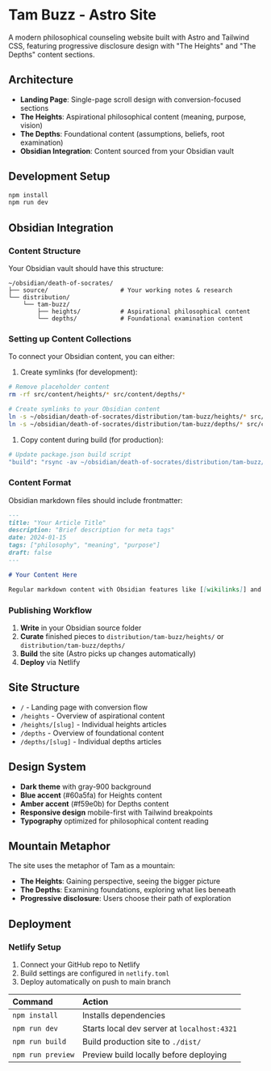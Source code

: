 # Tam Buzz - Astro Site

A modern philosophical counseling website built with Astro and Tailwind CSS, featuring progressive disclosure design with "The Heights" and "The Depths" content sections.

## Architecture

- **Landing Page**: Single-page scroll design with conversion-focused sections
- **The Heights**: Aspirational philosophical content (meaning, purpose, vision)
- **The Depths**: Foundational content (assumptions, beliefs, root examination)
- **Obsidian Integration**: Content sourced from your Obsidian vault

## Development Setup

```bash
npm install
npm run dev
```

## Obsidian Integration

### Content Structure

Your Obsidian vault should have this structure:

```text
~/obsidian/death-of-socrates/
├── source/                    # Your working notes & research
└── distribution/
    └── tam-buzz/
        ├── heights/           # Aspirational philosophical content
        └── depths/            # Foundational examination content
```

### Setting up Content Collections

To connect your Obsidian content, you can either:

1. Create symlinks (for development):

```bash
# Remove placeholder content
rm -rf src/content/heights/* src/content/depths/*

# Create symlinks to your Obsidian content
ln -s ~/obsidian/death-of-socrates/distribution/tam-buzz/heights/* src/content/heights/
ln -s ~/obsidian/death-of-socrates/distribution/tam-buzz/depths/* src/content/depths/
```

1. Copy content during build (for production):

```bash
# Update package.json build script
"build": "rsync -av ~/obsidian/death-of-socrates/distribution/tam-buzz/ ./src/content/ --delete && astro build"
```

### Content Format

Obsidian markdown files should include frontmatter:

```markdown
---
title: "Your Article Title"
description: "Brief description for meta tags"
date: 2024-01-15
tags: ["philosophy", "meaning", "purpose"]
draft: false
---

# Your Content Here

Regular markdown content with Obsidian features like [[wikilinks]] and anchors.
```

### Publishing Workflow

1. **Write** in your Obsidian source folder
1. **Curate** finished pieces to `distribution/tam-buzz/heights/` or `distribution/tam-buzz/depths/`
1. **Build** the site (Astro picks up changes automatically)
1. **Deploy** via Netlify

## Site Structure

- `/` - Landing page with conversion flow
- `/heights` - Overview of aspirational content
- `/heights/[slug]` - Individual heights articles
- `/depths` - Overview of foundational content
- `/depths/[slug]` - Individual depths articles

## Design System

- **Dark theme** with gray-900 background
- **Blue accent** (#60a5fa) for Heights content
- **Amber accent** (#f59e0b) for Depths content
- **Responsive design** mobile-first with Tailwind breakpoints
- **Typography** optimized for philosophical content reading

## Mountain Metaphor

The site uses the metaphor of Tam as a mountain:

- **The Heights**: Gaining perspective, seeing the bigger picture
- **The Depths**: Examining foundations, exploring what lies beneath
- **Progressive disclosure**: Users choose their path of exploration

## Deployment

### Netlify Setup

1. Connect your GitHub repo to Netlify
1. Build settings are configured in `netlify.toml`
1. Deploy automatically on push to main branch

| Command           | Action                                      |
| :---------------- | :------------------------------------------ |
| `npm install`     | Installs dependencies                       |
| `npm run dev`     | Starts local dev server at `localhost:4321` |
| `npm run build`   | Build production site to `./dist/`          |
| `npm run preview` | Preview build locally before deploying      |
